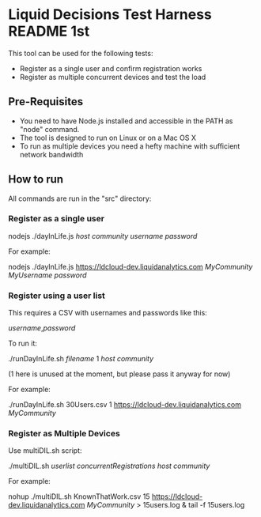 Liquid Decisions Test Harness README 1st
===========

This tool can be used for the following tests:

* Register as a single user and confirm registration works
* Register as multiple concurrent devices and test the load

Pre-Requisites
------
* You need to have Node.js installed and accessible in the PATH as "node" command.
* The tool is designed to run on Linux or on a Mac OS X
* To run as multiple devices you need a hefty machine with sufficient network bandwidth

How to run
-------
All commands are run in the "src" directory:

### Register as a single user


nodejs ./dayInLife.js *host* *community* *username* *password*

For example:

nodejs ./dayInLife.js https://ldcloud-dev.liquidanalytics.com *MyCommunity* *MyUsername* *password*

### Register using a user list

This requires a CSV with usernames and passwords like this:

*username*,*password*

To run it:

./runDayInLife.sh *filename* 1 *host* *community*

(1 here is unused at the moment, but please pass it anyway for now)

For example:

./runDayInLife.sh 30Users.csv 1 https://ldcloud-dev.liquidanalytics.com  *MyCommunity*

### Register as Multiple Devices

Use multiDIL.sh script:

./multiDIL.sh *userlist* *concurrentRegistrations* *host* *community*

For example:

nohup ./multiDIL.sh KnownThatWork.csv 15 https://ldcloud-dev.liquidanalytics.com *MyCommunity* > 15users.log & tail -f 15users.log

